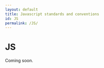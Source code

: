 ```yaml
---
layout: default
title: Javascript standards and conventions
id: JS
permalink: /JS/
---
```


# JS

Coming soon.
